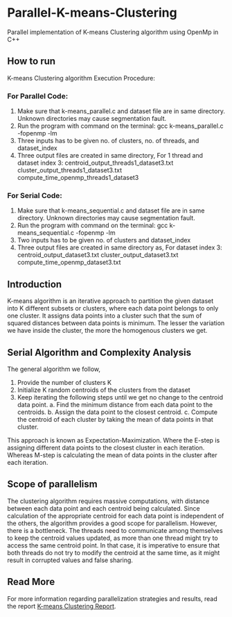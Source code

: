 # Parallel-K-means-Clustering
Parallel implementation of K-means Clustering algorithm using OpenMp in C++

## How to run
K-means Clustering algorithm Execution Procedure:

### For Parallel Code:
1) Make sure that k-means_parallel.c and dataset file are in same directory. Unknown directories may cause segmentation fault.
2) Run the program with command on the terminal:
	gcc k-means_parallel.c -fopenmp -lm
3) Three inputs has to be given no. of clusters, no. of  threads, and dataset_index
4) Three output files are created in same directory, For 1 thread and dataset index 3:
centroid_output_threads1_dataset3.txt
cluster_output_threads1_dataset3.txt
compute_time_openmp_threads1_dataset3

### For Serial Code:
1) Make sure that k-means_sequential.c and dataset file are in same directory. Unknown directories may cause segmentation fault.
2) Run the program with command on the terminal:
	gcc k-means_sequential.c -fopenmp -lm
3) Two inputs has to be given no. of clusters and dataset_index
4) Three output files are created in same directory as, For dataset index 3:
centroid_output_dataset3.txt
cluster_output_dataset3.txt
compute_time_openmp_dataset3.txt

## Introduction

K-means algorithm is an iterative approach to partition the given dataset into K different subsets or clusters, where each data point belongs to only one cluster. It assigns data points into a cluster such that the sum of squared distances between data points is minimum. The lesser the variation we have inside the cluster, the more the homogenous clusters we get.

## Serial Algorithm and Complexity Analysis

The general algorithm we follow,

1. Provide the number of clusters K
2. Initialize K random centroids of the clusters from the dataset
3. Keep iterating the following steps until we get no change to the
centroid data point.
  a. Find the minimum distance from each data point to the
centroids.
  b. Assign the data point to the closest centroid.
  c. Compute the centroid of each cluster by taking the mean of data
points in that cluster.

This approach is known as Expectation-Maximization. Where the E-step is assigning different data points to the closest cluster in each iteration. Whereas M-step is calculating the mean of data points in the cluster after each iteration.

## Scope of parallelism

The clustering algorithm requires massive computations, with distance between each data point and each centroid being calculated. Since calculation of the appropriate centroid for each data point is independent of the others, the algorithm provides a good scope for parallelism. However, there is a bottleneck. The threads need to communicate among themselves to keep the centroid values updated, as more than one thread might try to access the same centroid point. In that case, it is imperative to ensure that both threads do not try to modify the centroid at the same time, as it might result in corrupted values and false sharing.

## Read More

For more information regarding parallelization strategies and results, read the report [K-means Clustering Report](https://github.com/ronak197/Parallel-K-means-Clustering/blob/master/K-means%20report.pdf). 

